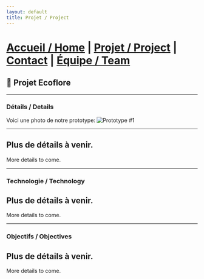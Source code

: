 ```yaml
---
layout: default
title: Projet / Project
---
```


# [Accueil / Home](index.md)  |  [Projet / Project](projet.md)  |  [Contact](contact.md)  |  [Équipe / Team](Team.md)

## 🌱 Projet Ecoflore

---

### Détails / Details
Voici une photo de notre prototype:
![Prototype #1](images/images/197640-download-free-space-wallpaper-4k-3840x2160.jpg.jpg)

---

Plus de détails à venir.
---
More details to come.

---
### Technologie / Technology
Plus de détails à venir.
---
More details to come.

---
###  Objectifs / Objectives
Plus de détails à venir.
---
More details to come.
